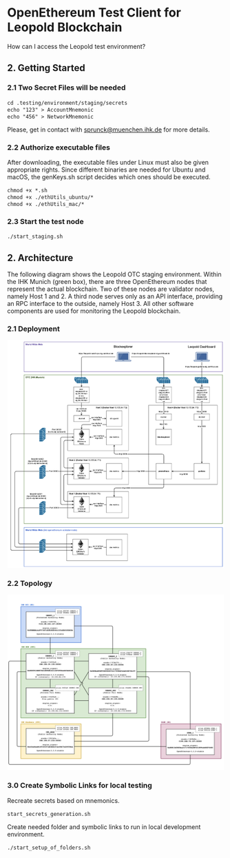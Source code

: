 # OpenEthereum Test Client for Leopold Blockchain 

How can I access the Leopold test environment?

## 2. Getting Started

### 2.1 Two Secret Files will be needed

```shell
cd .testing/environment/staging/secrets
echo "123" > AccountMnemonic
echo "456" > NetworkMnemonic
```

Please, get in contact with [sprunck@muenchen.ihk.de](mailto:sprunck@muenchen.ihk.de) for more details.

### 2.2 Authorize executable files

After downloading, the executable files under Linux must also be given appropriate rights. Since different binaries 
are needed for Ubuntu and macOS, the genKeys.sh script decides which ones should be executed.

```shell
chmod +x *.sh
chmod +x ./ethUtils_ubuntu/*
chmod +x ./ethUtils_mac/*
```

### 2.3 Start the test node

```shell
./start_staging.sh
```

## 2. Architecture

The following diagram shows the Leopold OTC staging environment. Within the IHK Munich (green box), there are 
three OpenEthereum nodes that represent the actual blockchain. Two of these nodes are validator nodes, namely 
Host 1 and 2. A third node serves only as an API interface, providing an RPC interface to the outside, namely 
Host 3. All other software components are used for monitoring the Leopold blockchain.

### 2.1 Deployment

![](images/leopold-infrastructure-view-staging.png)

### 2.2 Topology

![](images/leopold-topologie-stag-6.2.1.png)


### 3.0 Create Symbolic Links for local testing


Recreate secrets based on mnemonics.

```shell
start_secrets_generation.sh
```

Create needed folder and symbolic links to run in local development environment.

```shell
./start_setup_of_folders.sh
```

